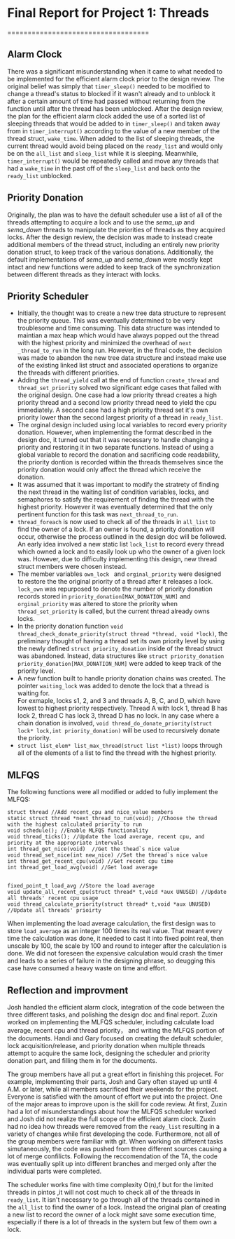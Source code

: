 # Final Report for Project 1: Threads
===================================

## Alarm Clock
There was a significant misunderstanding when it came to what needed to be implemented for the efficient alarm clock prior to the design review.  The original belief was simply that `timer_sleep()` needed to be modified to change a thread's status to blocked if it wasn't already and to unblock it after a certain amount of time had passed without returning from the function until after the thread has been unblocked.  After the design review, the plan for the efficient alarm clock added the use of a sorted list of sleeping threads that would be added to in `timer_sleep()` and taken away from in `timer_interrupt()` according to the value of a new member of the thread struct, `wake_time`.  When added to the list of sleeping threads, the current thread would avoid being placed on the `ready_list` and would only be on the `all_list` and `sleep_list` while it is sleeping.  Meanwhile, `timer_interrupt()` would be repeatedly called and move any threads that had a `wake_time` in the past off of the `sleep_list` and back onto the `ready_list` unblocked.

## Priority Donation
Originally, the plan was to have the default scheduler use a list of all of the threads attempting to acquire a lock and to use the *sema_up* and *sema_down* threads to manipulate the priorities of threads as they acquired locks.  After the design review, the decision was made to instead create additional members of the thread struct, including an entirely new priority donation struct, to keep track of the various donations.  Additionally, the default implementations of *sema_up* and *sema_down* were mostly kept intact and new functions were added to keep track of the synchronization between different threads as they interact with locks.

## Priority Scheduler 

* Initially, the thought was to create a new tree data structure to represent the priority queue. This was eventually determined to be very troublesome and time consuming. This data structure was intended to maintian a max heap which would have always popped out the thread with the highest priority and minimized the overhead of `next _thread_to_run` in the long run.   However, in the final code, the decision was made to abandon the new tree data structure and instead make use of the existing linked list struct and associated operations to organize the threads with different priorities.
* Adding the `thread_yield` call at the end of function `create_thread` and `thread_set_priority` solved two significant edge cases that failed with the original design. One case had a low priority thread creates a high priority thread and a second low priority thread need to yield the cpu immediately. A second case had a high priority thread set it's own priority lower than the second largest priority of a thread in `ready_list`.
* The orginal design included using local variables to record every priority donation. However, when implementing the format described in the design doc, it turned out that it was necessary to handle changing a priority and restoring it in two separate functions. Instead of using a global variable to record the donation and sacrificing code readability, the priority dontion is recorded within the threads themselves since the priority donation would only affect the thread which receive the donation.
* It was assumed that it was important to modify the stratrety of finding the next thread in the waiting list of condition variables, locks, and semaphores to satisfy the requirement of finding the thread with the highest priority. However it was eventually determined that the only pertinent function for this task was `next_thread_to_run`.
* `thread_foreach` is now used to check all of the threads in `all_list` to find the owner of a lock. If an owner is found,  a priority donation will occur, otherwise the process outlined in the design doc will be followed. An early idea involved a new static list `lock_list` to record every thread which owned a lock and to easily look up who the owner of a given lock was. However, due to difficulty implementing this design, new thread struct members were chosen instead.
* The member variables `own_lock ` and `orginal_priority` were designed to restore the the original priority of a thread after it releases a lock. `lock_own` was repurposed to denote the number of priority donation records stored in `priority_donation[MAX_DONATION_NUM]` and `orginal_priority` was altered to store the priority when `thread_set_priority` is called, but the current thread already owns locks.
* In the priority donation function `void thread_check_donate_priority(struct thread *thread, void *lock)`, the preliminary thought of having a thread set its own priority level by using the newly defined `struct priority_donation` inside of the thread struct was abandoned. Instead, data structures like `struct priority_donation priority_donation[MAX_DONATION_NUM]` were added to keep track of the priority level. 
* A new function built to handle priority donation chains was created. The pointer `waiting_lock` was added to denote the lock that a thread is waiting for. <br /> For exmaple, locks s1, 2, and 3 and threads A, B, C, and D, which have lowest to highest priority respectively. Thread A with lock 1, thread B has lock 2, thread C has lock 3, thread D has no lock. 
In any case where a chain donation is involved, `void thread_do_donate_priority(struct lock* lock,int priority_donation)` will be used to recursively donate the priority. 
* `struct list_elem* list_max_thread(struct list *list)` loops through all of the elements of a list to find the thread with the highest priority. 


## MLFQS
The following functions were all modified or added to fully implement the MLFQS:

```
struct thread //Add recent_cpu and nice_value members
static struct thread *next_thread_to_run(void); //Choose the thread with the highest calculated priority to run
void schedule(); //Enable MLFQS functionality
void thread_ticks(); //Update the load average, recent cpu, and priority at the appropriate intervals
int thread_get_nice(void)  //Get the thead`s nice value
void thread_set_nice(int new_nice) //Set the thread`s nice value
int thread_get_recent_cpu(void) //Get recent cpu time
int thread_get_load_avg(void) //Get load average


fixed_point_t load_avg //Store the load average 
void update_all_recent_cpu(struct thread* t,void *aux UNUSED) //Update all threads' recent cpu usage
void thread_calculate_priority(struct thread* t,void *aux UNUSED) //Update all threads' prioirty
```

When implementing the load average calculation, the first design was to store `load_average` as an integer 100 times its real value. That meant every time the calculation was done, it needed to cast it into fixed point real, then unscale by 100, the scale by 100 and round to integer after the calculation is done. We did not foreseen the expensive calculation would crash the timer and leads to a series of failure in the designing phrase, so deugging this case have consumed a heavy waste on time and effort.

## Reflection and improvment

Josh handled the efficient alarm clock, integration of the code between the three different tasks, and polishing the design doc and final report. 
Zuxin worked on implementing the MLFQS scheduler, including calculate load average, recent cpu and thread priority， and writing the MLFQS portion of the documents.
Handi and Gary focused on creating the default scheduler, lock acquisition/release, and priority donation when multiple threads attempt to acquire the same lock, designing the scheduler and priority donation part, and filling them in for the documents.

The group members have all put a great effort in finishing this projecet. For example, implementing their parts, Josh and Gary often stayed up until 4 A.M. or later, while all members sacrificed their weekends for the project. Everyone is satisfied with the amount of effort we put into the project. One of the major areas to improve upon is the skill for code review. At first, Zuxin had a lot of misunderstandings about how the MLFQS scheduler worked and Josh did not realize the full scope of the efficient alarm clock. Zuxin had no idea how threads were removed from the `ready_list` resulting in a variety of changes while first developing the code. Furthermore, not all of the group members were familiar with git. When working on different tasks simutaneously, the code was pushed from three different sources causing a lot of merge confilicts. Following the reccomendation of the TA, the code was eventually split up into different branches and merged only after the individual parts were completed.

The scheduler works fine with time complexity O(n),f but for the limited threads in pintos ,it will not cost much to check all of the threads in `ready_list`.  It isn't necessary to go through all of the threads contained in the `all_list` to find the owner of a lock. Instead the original plan of creating a new list to record the owner of a lock might save some execution time, especially if there is a lot of threads in the system but few of them own a lock.







